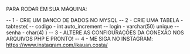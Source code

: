 PARA RODAR EM SUA MÁQUINA:

-- 1 - CRIE UM BANCO DE DADOS NO MYSQL
-- 2 - CRIE UMA TABELA - tabteste(
--  codigo - int auto_increment
--  login - varchar(50) unique
--  senha - char(4)
)
-- 3 - ALTERE AS CONFIGURAÇÕES DA CONEXÃO NOS ARQUIVOS PHP E PRONTO!
-- 4 - ME SIGA NO INSTAGRAM: https://www.instagram.com/ikauan.costa/


